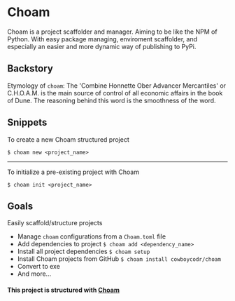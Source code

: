 # Choam
Choam is a project scaffolder and manager. Aiming to be like the NPM of Python. With easy
package managing, enviroment scaffolder, and especially an easier and more dynamic way of 
publishing to PyPi.

## Backstory
Etymology of ```choam```: The 'Combine Honnette Ober Advancer Mercantiles' or C.H.O.A.M. 
is the main source of control of all economic affairs in the book of Dune. The reasoning
behind this word is the smoothness of the word. 

## Snippets

To create a new Choam structured project

```$ choam new <project_name>```
___
To initialize a pre-existing project with Choam

```$ choam init <project_name>```

## Goals
Easily scaffold/structure projects

- Manage ```choam``` configurations from a ```Choam.toml``` file
- Add dependencies to project ```$ choam add <dependency_name>```
- Install all project dependencies ```$ choam setup```
- Install Choam projects from GitHub ```$ choam install cowboycodr/choam```
- Convert to exe
- And more...

#### This project is structured with [Choam](https://github.com/cowboycodr/choam)